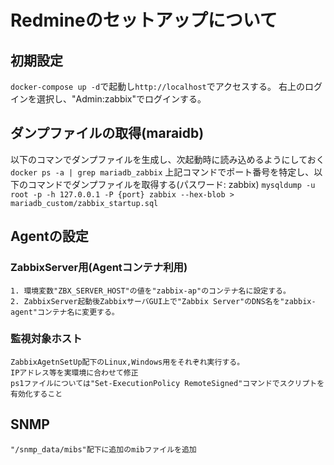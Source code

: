 # Redmineのセットアップについて

## 初期設定
`` docker-compose up -d ``で起動し``http://localhost``でアクセスする。
右上のログインを選択し、"Admin:zabbix"でログインする。

## ダンプファイルの取得(maraidb)
以下のコマンでダンプファイルを生成し、次起動時に読み込めるようにしておく
``docker ps -a | grep mariadb_zabbix``
上記コマンドでポート番号を特定し、以下のコマンドでダンプファイルを取得する(パスワード: zabbix)
``mysqldump -u root -p -h 127.0.0.1 -P {port} zabbix --hex-blob > mariadb_custom/zabbix_startup.sql``

## Agentの設定
### ZabbixServer用(Agentコンテナ利用)
    1. 環境変数"ZBX_SERVER_HOST"の値を"zabbix-ap"のコンテナ名に設定する。
    2. ZabbixServer起動後ZabbixサーバGUI上で"Zabbix Server"のDNS名を"zabbix-agent"コンテナ名に変更する。

### 監視対象ホスト
    ZabbixAgetnSetUp配下のLinux,Windows用をそれぞれ実行する。
    IPアドレス等を実環境に合わせて修正
    ps1ファイルについては"Set-ExecutionPolicy RemoteSigned"コマンドでスクリプトを有効化すること

## SNMP
    "/snmp_data/mibs"配下に追加のmibファイルを追加
